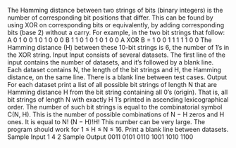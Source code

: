 The Hamming distance between two strings of bits (binary integers) is the number of corresponding
bit positions that differ. This can be found by using XOR on corresponding bits or equivalently, by
adding corresponding bits (base 2) without a carry. For example, in the two bit strings that follow:
A 0 1 0 0 1 0 1 0 0 0
B 1 1 0 1 0 1 0 1 0 0
A XOR B = 1 0 0 1 1 1 1 1 0 0
The Hamming distance (H) between these 10-bit strings is 6, the number of 1’s in the XOR string.
Input
Input consists of several datasets. The first line of the input contains the number of datasets, and it’s
followed by a blank line. Each dataset contains N, the length of the bit strings and H, the Hamming
distance, on the same line. There is a blank line between test cases.
Output
For each dataset print a list of all possible bit strings of length N that are Hamming distance H from
the bit string containing all 0’s (origin). That is, all bit strings of length N with exactly H 1’s printed
in ascending lexicographical order.
The number of such bit strings is equal to the combinatorial symbol C(N, H). This is the number
of possible combinations of N − H zeros and H ones. It is equal to
N!
(N − H)!H!
This number can be very large. The program should work for 1 ≤ H ≤ N ≤ 16.
Print a blank line between datasets.
Sample Input
1
4 2
Sample Output
0011
0101
0110
1001
1010
1100
